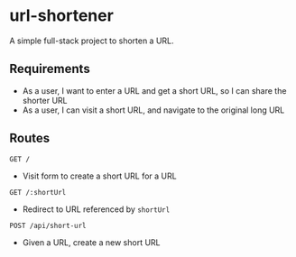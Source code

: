 # url-shortener
A simple full-stack project to shorten a URL.

## Requirements
- As a user, I want to enter a URL and get a short URL, so I can share the shorter URL
- As a user, I can visit a short URL, and navigate to the original long URL

## Routes
`GET /`
- Visit form to create a short URL for a URL

`GET /:shortUrl`
- Redirect to URL referenced by `shortUrl`

`POST /api/short-url`
- Given a URL, create a new short URL
